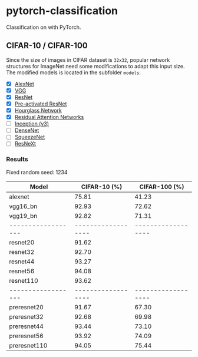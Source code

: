 # pytorch-classification
Classification on with PyTorch.

## CIFAR-10 / CIFAR-100
Since the size of images in CIFAR dataset is `32x32`, popular network structures for ImageNet need some modifications to adapt this input size. The modified models is located in the subfolder `models`:
- [x] [AlexNet](https://arxiv.org/abs/1404.5997)
- [x] [VGG](https://arxiv.org/abs/1409.1556)
- [x] [ResNet](https://arxiv.org/abs/1512.03385)
- [x] [Pre-activated ResNet](https://arxiv.org/abs/1603.05027)
- [x] [Hourglass Network](https://arxiv.org/abs/1603.06937)
- [x] [Residual Attention Networks](https://arxiv.org/abs/1704.06904)
- [ ] [Inception (v3)](http://arxiv.org/abs/1512.00567)
- [ ] [DenseNet](https://arxiv.org/abs/1608.06993)
- [ ] [SqueezeNet](https://arxiv.org/abs/1602.07360)
- [ ] [ResNeXt](https://arxiv.org/abs/1611.05431)

### Results

Fixed random seed: 1234

| Model              | CIFAR-10 (%)       | CIFAR-100 (%)      |
| ------------------ | ------------------ | ------------------ |
| alexnet            | 75.81              | 41.23              |
| vgg16_bn           | 92.93              | 72.62              |
| vgg19_bn           | 92.82              | 71.31              |
| ------------------ | ------------------ | ------------------ |
| resnet20           | 91.62              |               |
| resnet32           | 92.70              |               |
| resnet44           | 93.27              |               |
| resnet56           | 94.08              |               |
| resnet110          | 93.62              |               |
| ------------------ | ------------------ | ------------------ |
| preresnet20        | 91.67              | 67.30              |
| preresnet32        | 92.68              | 69.98              |
| preresnet44        | 93.44              | 73.10              |
| preresnet56        | 93.92              | 74.09              |
| preresnet110       | 94.05              | 75.44              |